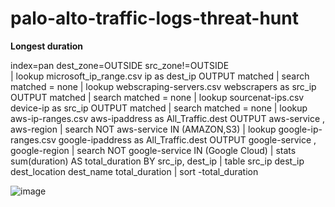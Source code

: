 # palo-alto-traffic-logs-threat-hunt

<b>Longest duration</b>

index=pan dest_zone=OUTSIDE src_zone!=OUTSIDE  
| lookup microsoft_ip_range.csv ip as dest_ip OUTPUT matched | search matched = none 
| lookup webscraping-servers.csv webscrapers as src_ip OUTPUT matched | search matched = none 
| lookup sourcenat-ips.csv device-ip as src_ip OUTPUT matched | search matched = none 
| lookup aws-ip-ranges.csv aws-ipaddress as All_Traffic.dest OUTPUT aws-service , aws-region | search NOT aws-service IN (AMAZON,S3)
| lookup google-ip-ranges.csv google-ipaddress as All_Traffic.dest OUTPUT google-service , google-region | search NOT google-service IN (Google Cloud)
| stats sum(duration) AS total_duration BY src_ip, dest_ip
| table src_ip dest_ip dest_location dest_name total_duration | sort -total_duration



![image](https://user-images.githubusercontent.com/78724598/182010478-d733551f-ec1c-426d-8e6f-d95c463dfaed.png)
